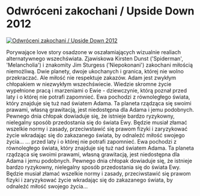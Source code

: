 Odwróceni zakochani / Upside Down 2012 
=============
[![Odwróceni zakochani / Upside Down 2012 ](http://vidos.pl/images/player.gif)](http://vidos.pl/odwroceni-zakochani-upside-down-2012)

 Porywające love story osadzone w oszałamiających wizualnie realiach alternatywnego wszechświata. Zjawiskowa Kirsten Dunst ('Spiderman', 'Melancholia') i znakomity Jim Sturgess ('Niepokonani') zakochani miłością niemożliwą. Dwie planety, dwoje ukochanych i granica, której nie wolno przekraczać. Ale miłość nie respektuje zakazów. Adam jest zwykłym chłopakiem w niezwykłym wszechświecie. Wiedzie skromne życie wypełnione pracą i marzeniami o Ewie - dziewczynie, którą poznał przed laty i o której nie potrafi zapomnieć. Ewa pochodzi z równoległego świata, który znajduje się tuż nad światem Adama. Ta planeta rządząca się swoimi prawami, własną grawitacją, jest niedostępna dla Adama i jemu podobnych. Pewnego dnia chłopak dowiaduje się, że istnieje bardzo ryzykowny, nielegalny sposób przedostania się do świata Ewy. Będzie musiał złamać wszelkie normy i zasady, przeciwstawić się prawom fizyki i zaryzykować życie wkradając się do zakazanego świata, by odnaleźć miłość swojego życia…  ... przed laty i o której nie potrafi zapomnieć. Ewa pochodzi z równoległego świata, który znajduje się tuż nad światem Adama. Ta planeta rządząca się swoimi prawami, własną grawitacją, jest niedostępna dla Adama i jemu podobnych. Pewnego dnia chłopak dowiaduje się, że istnieje bardzo ryzykowny, nielegalny sposób przedostania się do świata Ewy. Będzie musiał złamać wszelkie normy i zasady, przeciwstawić się prawom fizyki i zaryzykować życie wkradając się do zakazanego świata, by odnaleźć miłość swojego życia…
